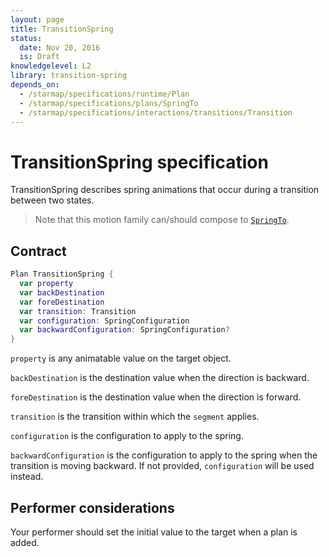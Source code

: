 ```yaml
---
layout: page
title: TransitionSpring
status:
  date: Nov 20, 2016
  is: Draft
knowledgelevel: L2
library: transition-spring
depends_on:
  - /starmap/specifications/runtime/Plan
  - /starmap/specifications/plans/SpringTo
  - /starmap/specifications/interactions/transitions/Transition
---
```


# TransitionSpring specification

TransitionSpring describes spring animations that occur during a transition between two states.

> Note that this motion family can/should compose to [`SpringTo`](SpringTo).

## Contract

```swift
Plan TransitionSpring {
  var property
  var backDestination
  var foreDestination
  var transition: Transition
  var configuration: SpringConfiguration
  var backwardConfiguration: SpringConfiguration?
}
```

`property` is any animatable value on the target object.

`backDestination` is the destination value when the direction is backward.

`foreDestination` is the destination value when the direction is forward.

`transition` is the transition within which the `segment` applies.

`configuration` is the configuration to apply to the spring.

`backwardConfiguration` is the configuration to apply to the spring when the transition is moving
backward. If not provided, `configuration` will be used instead.

## Performer considerations

Your performer should set the initial value to the target when a plan is added.
